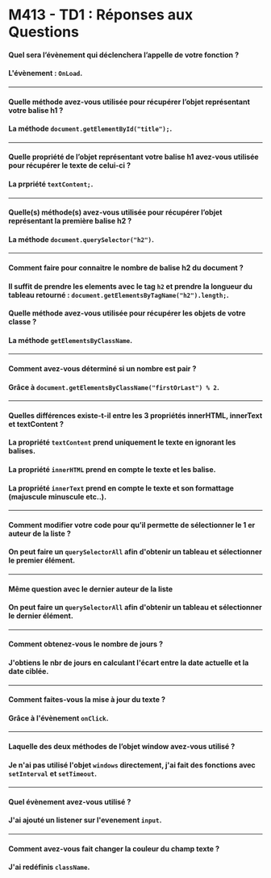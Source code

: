 # M413 - TD1 : Réponses aux Questions

#### Quel sera l’évènement qui déclenchera l’appelle de votre fonction ?
#### L'évènement : ```OnLoad```.

----

#### Quelle méthode avez-vous utilisée pour récupérer l’objet représentant votre balise h1 ?
#### La méthode ```document.getElementById("title");```.

----


#### Quelle propriété de l’objet représentant votre balise h1 avez-vous utilisée pour récupérer le texte de celui-ci ?
#### La prpriété ```textContent;```.

----

#### Quelle(s) méthode(s) avez-vous utilisée pour récupérer l’objet représentant la première balise h2 ?
#### La méthode ```document.querySelector("h2")```.

----

#### Comment faire pour connaitre le nombre de balise h2 du document ?
#### Il suffit de prendre les elements avec le tag ```h2``` et prendre la longueur du tableau retourné : ```document.getElementsByTagName("h2").length;```.


#### Quelle méthode avez-vous utilisée pour récupérer les objets de votre classe ?
#### La méthode ```getElementsByClassName```.

----

#### Comment avez-vous déterminé si un nombre est pair ?
#### Grâce à ```document.getElementsByClassName("firstOrLast") % 2```.

----

#### Quelles différences existe-t-il entre les 3 propriétés innerHTML, innerText et textContent ?
#### La propriété ```textContent``` prend uniquement le texte en ignorant les balises.
#### La propriété ```innerHTML``` prend en compte le texte et les balise.
#### La propriété ```innerText``` prend en compte le texte et son formattage (majuscule minuscule etc..).

----

#### Comment modifier votre code pour qu’il permette de sélectionner le 1 er auteur de la liste ?
#### On peut faire un ```querySelectorAll``` afin d'obtenir un tableau et sélectionner le premier élément.

----

#### Même question avec le dernier auteur de la liste
#### On peut faire un ```querySelectorAll``` afin d'obtenir un tableau et sélectionner le dernier élément.

----

#### Comment obtenez-vous le nombre de jours ?
#### J'obtiens le nbr de jours en calculant l'écart entre la date actuelle et la date ciblée.

----

#### Comment faites-vous la mise à jour du texte ?
#### Grâce à l'évènement ```onClick```.

----

#### Laquelle des deux méthodes de l’objet window avez-vous utilisé ? 
#### Je n'ai pas utilisé l'objet ```windows``` directement, j'ai fait des fonctions avec ```setInterval``` et ```setTimeout```.

----

#### Quel évènement avez-vous utilisé ?
#### J'ai ajouté un listener sur l'evenement ```input```.

----

#### Comment avez-vous fait changer la couleur du champ texte ?
#### J'ai redéfinis ```className```.

